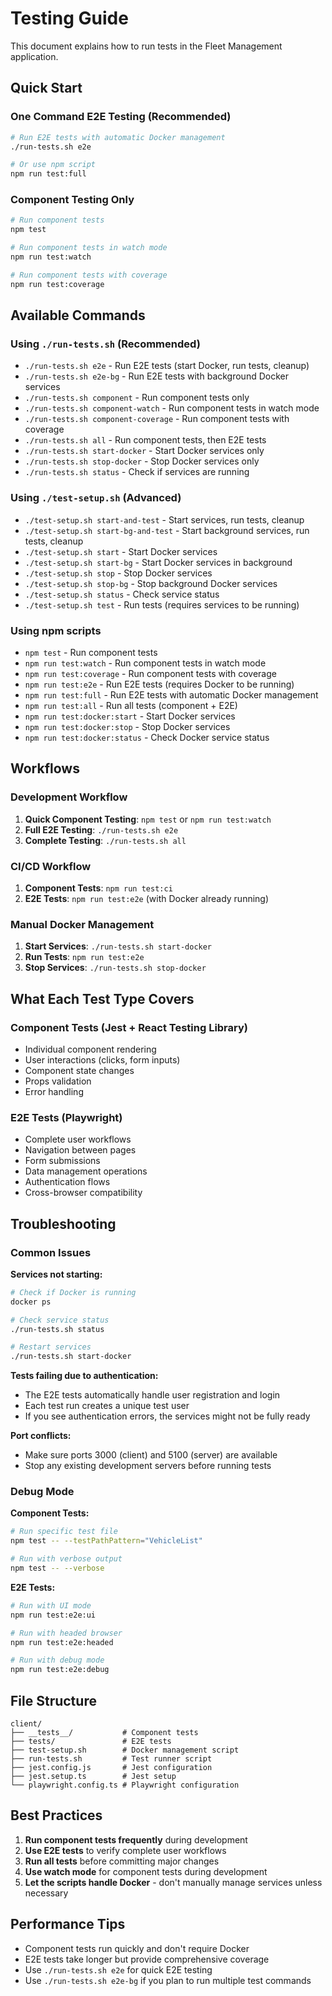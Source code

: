 # Testing Guide

This document explains how to run tests in the Fleet Management application.

## Quick Start

### One Command E2E Testing (Recommended)

```bash
# Run E2E tests with automatic Docker management
./run-tests.sh e2e

# Or use npm script
npm run test:full
```

### Component Testing Only

```bash
# Run component tests
npm test

# Run component tests in watch mode
npm run test:watch

# Run component tests with coverage
npm run test:coverage
```

## Available Commands

### Using `./run-tests.sh` (Recommended)

- `./run-tests.sh e2e` - Run E2E tests (start Docker, run tests, cleanup)
- `./run-tests.sh e2e-bg` - Run E2E tests with background Docker services
- `./run-tests.sh component` - Run component tests only
- `./run-tests.sh component-watch` - Run component tests in watch mode
- `./run-tests.sh component-coverage` - Run component tests with coverage
- `./run-tests.sh all` - Run component tests, then E2E tests
- `./run-tests.sh start-docker` - Start Docker services only
- `./run-tests.sh stop-docker` - Stop Docker services only
- `./run-tests.sh status` - Check if services are running

### Using `./test-setup.sh` (Advanced)

- `./test-setup.sh start-and-test` - Start services, run tests, cleanup
- `./test-setup.sh start-bg-and-test` - Start background services, run tests, cleanup
- `./test-setup.sh start` - Start Docker services
- `./test-setup.sh start-bg` - Start Docker services in background
- `./test-setup.sh stop` - Stop Docker services
- `./test-setup.sh stop-bg` - Stop background Docker services
- `./test-setup.sh status` - Check service status
- `./test-setup.sh test` - Run tests (requires services to be running)

### Using npm scripts

- `npm test` - Run component tests
- `npm run test:watch` - Run component tests in watch mode
- `npm run test:coverage` - Run component tests with coverage
- `npm run test:e2e` - Run E2E tests (requires Docker to be running)
- `npm run test:full` - Run E2E tests with automatic Docker management
- `npm run test:all` - Run all tests (component + E2E)
- `npm run test:docker:start` - Start Docker services
- `npm run test:docker:stop` - Stop Docker services
- `npm run test:docker:status` - Check Docker service status

## Workflows

### Development Workflow

1. **Quick Component Testing**: `npm test` or `npm run test:watch`
2. **Full E2E Testing**: `./run-tests.sh e2e`
3. **Complete Testing**: `./run-tests.sh all`

### CI/CD Workflow

1. **Component Tests**: `npm run test:ci`
2. **E2E Tests**: `npm run test:e2e` (with Docker already running)

### Manual Docker Management

1. **Start Services**: `./run-tests.sh start-docker`
2. **Run Tests**: `npm run test:e2e`
3. **Stop Services**: `./run-tests.sh stop-docker`

## What Each Test Type Covers

### Component Tests (Jest + React Testing Library)

- Individual component rendering
- User interactions (clicks, form inputs)
- Component state changes
- Props validation
- Error handling

### E2E Tests (Playwright)

- Complete user workflows
- Navigation between pages
- Form submissions
- Data management operations
- Authentication flows
- Cross-browser compatibility

## Troubleshooting

### Common Issues

**Services not starting:**

```bash
# Check if Docker is running
docker ps

# Check service status
./run-tests.sh status

# Restart services
./run-tests.sh start-docker
```

**Tests failing due to authentication:**

- The E2E tests automatically handle user registration and login
- Each test run creates a unique test user
- If you see authentication errors, the services might not be fully ready

**Port conflicts:**

- Make sure ports 3000 (client) and 5100 (server) are available
- Stop any existing development servers before running tests

### Debug Mode

**Component Tests:**

```bash
# Run specific test file
npm test -- --testPathPattern="VehicleList"

# Run with verbose output
npm test -- --verbose
```

**E2E Tests:**

```bash
# Run with UI mode
npm run test:e2e:ui

# Run with headed browser
npm run test:e2e:headed

# Run with debug mode
npm run test:e2e:debug
```

## File Structure

```
client/
├── __tests__/           # Component tests
├── tests/               # E2E tests
├── test-setup.sh        # Docker management script
├── run-tests.sh         # Test runner script
├── jest.config.js       # Jest configuration
├── jest.setup.ts        # Jest setup
└── playwright.config.ts # Playwright configuration
```

## Best Practices

1. **Run component tests frequently** during development
2. **Use E2E tests** to verify complete user workflows
3. **Run all tests** before committing major changes
4. **Use watch mode** for component tests during development
5. **Let the scripts handle Docker** - don't manually manage services unless necessary

## Performance Tips

- Component tests run quickly and don't require Docker
- E2E tests take longer but provide comprehensive coverage
- Use `./run-tests.sh e2e` for quick E2E testing
- Use `./run-tests.sh e2e-bg` if you plan to run multiple test commands
